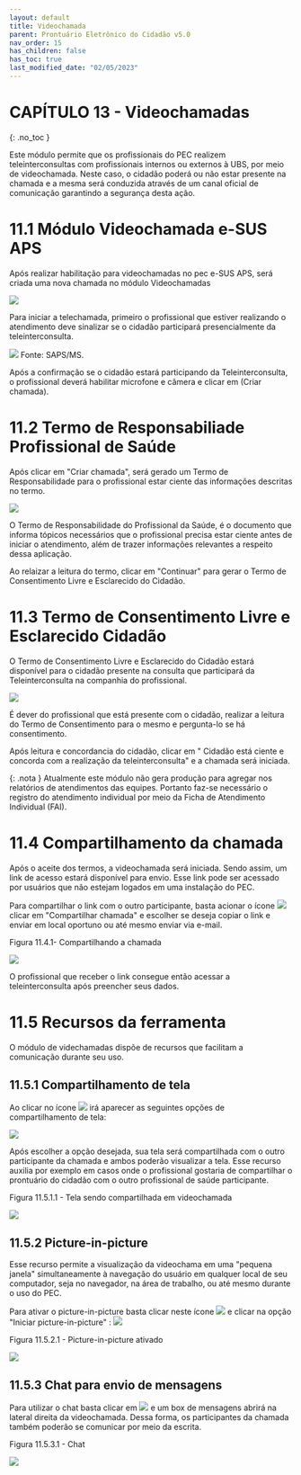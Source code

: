 ```yaml
---
layout: default
title: Videochamada
parent: Prontuário Eletrônico do Cidadão v5.0
nav_order: 15
has_children: false
has_toc: true
last_modified_date: "02/05/2023"
---
```



# CAPÍTULO 13 - Videochamadas
{: .no_toc }

Este módulo permite que os profissionais do PEC realizem teleinterconsultas com profissionais internos ou externos à UBS, por meio de videochamada. Neste caso, o cidadão poderá ou não estar presente na chamada e a mesma será conduzida através de um canal oficial de comunicação garantindo a segurança desta ação.

#  11.1 Módulo Videochamada e-SUS APS

Após realizar habilitação para videochamadas no pec e-SUS APS, será criada uma nova chamada no módulo Videochamadas

![](media/video2.png)

Para iniciar a telechamada, primeiro o profissional que estiver realizando o atendimento deve sinalizar se o cidadão participará presencialmente da teleinterconsulta.

![](media/video3.png)
Fonte: SAPS/MS.

Após a confirmação se o cidadão estará participando da Teleinterconsulta, o profissional deverá habilitar microfone e câmera e clicar em (Criar chamada).

# 11.2 Termo de Responsabiliade Profissional de Saúde

Após clicar em "Criar chamada", será gerado um Termo de Responsabilidade para o profissional estar ciente das informações descritas no termo.

![](media/video4.png)

O Termo de Responsabilidade do Profissional da Saúde, é o documento que informa tópicos necessários que o profissional precisa estar ciente antes de iniciar o atendimento, além de trazer informações relevantes a respeito dessa aplicação.

Ao relaizar a leitura do termo, clicar em "Continuar" para gerar o Termo de Consentimento Livre e Esclarecido do Cidadão.


# 11.3 Termo de Consentimento Livre e Esclarecido Cidadão

O Termo de Consentimento Livre e Esclarecido do Cidadão estará disponível para o cidadão presente na consulta que participará da Teleinterconsulta na companhia do profissional.

![](media/video5.png)

É dever do profissional que está presente com o cidadão, realizar a leitura do Termo de Consentimento para o mesmo e pergunta-lo se há consentimento. 

Após leitura e concordancia do cidadão, clicar em " Cidadão está ciente e concorda com a realização da teleinterconsulta" e a chamada será iniciada. 

{: .nota }
Atualmente este módulo não gera produção para agregar nos relatórios de atendimentos das equipes. Portanto faz-se necessário o registro do atendimento individual por meio da Ficha de Atendimento Individual (FAI).

# 11.4 Compartilhamento da chamada

Após o aceite dos termos, a videochamada será iniciada. Sendo assim, um link de acesso estará disponível para envio. Esse link pode ser acessado por usuários que não estejam logados em uma instalação do PEC. 

Para compartilhar o link com o outro participante, basta acionar o ícone ![](media/video9.png) clicar em "Compartilhar chamada" e escolher se deseja copiar o link e enviar em local oportuno ou até mesmo enviar via e-mail.

Figura 11.4.1- Compartilhando a chamada

![](media/video14.png)

O profissional que receber o link consegue então acessar a teleinterconsulta após preencher seus dados.

# 11.5 Recursos da ferramenta 

O módulo de videchamadas dispõe de recursos que facilitam a comunicação durante seu uso.

## 11.5.1 Compartilhamento de tela

Ao clicar no ícone ![](media/video6.png) irá aparecer as seguintes opções de compartilhamento de tela: 

![](media/video7.png)

Após escolher a opção desejada, sua tela será compartilhada com o outro participante da chamada e ambos poderão visualizar a tela. Esse recurso auxilia por exemplo em casos onde o profissional gostaria de compartilhar o prontuário do cidadão com o outro profissional de saúde participante.

Figura 11.5.1.1 - Tela sendo compartilhada em videochamada

![](media/video8.png)

## 11.5.2 Picture-in-picture

Esse recurso permite a visualização da videochama em uma "pequena janela" simultaneamente à navegação do usuário em qualquer local de seu computador, seja no navegador, na área de trabalho, ou até mesmo durante o uso do PEC. 

Para ativar o picture-in-picture basta clicar neste ícone ![](media/video9.png) e clicar na opção "Iniciar picture-in-picture" : ![](media/video10.png)

Figura 11.5.2.1 - Picture-in-picture ativado

![](media/video11.png)

## 11.5.3 Chat para envio de mensagens 

Para utilizar o chat basta clicar em ![](media/video12.png) e um box de mensagens abrirá na lateral direita da videochamada. Dessa forma, os participantes da chamada também poderão se comunicar por meio da escrita.

Figura 11.5.3.1 - Chat 

![](media/video13.png)



